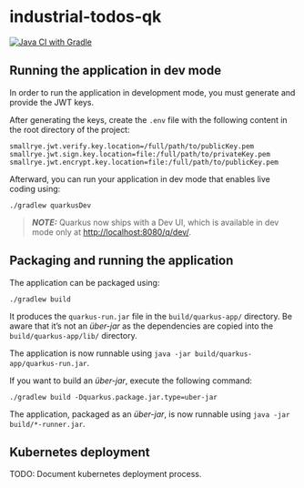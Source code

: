 # industrial-todos-qk
[![Java CI with Gradle](https://github.com/UARTman/industrial-todos-qk/actions/workflows/java-ci.yml/badge.svg?event=push)](https://github.com/UARTman/industrial-todos-qk/actions/workflows/java-ci.yml)

## Running the application in dev mode

In order to run the application in development mode, you must generate and provide the JWT keys.

After generating the keys, create the `.env` file with the following content in the root directory of the project:

```env
smallrye.jwt.verify.key.location=/full/path/to/publicKey.pem
smallrye.jwt.sign.key.location=file:/full/path/to/privateKey.pem
smallrye.jwt.encrypt.key.location=file:/full/path/to/publicKey.pem
```

Afterward, you can run your application in dev mode that enables live coding using:

```shell script
./gradlew quarkusDev
```

> **_NOTE:_**  Quarkus now ships with a Dev UI, which is available in dev mode only at <http://localhost:8080/q/dev/>.

## Packaging and running the application

The application can be packaged using:

```shell script
./gradlew build
```

It produces the `quarkus-run.jar` file in the `build/quarkus-app/` directory.
Be aware that it’s not an _über-jar_ as the dependencies are copied into the `build/quarkus-app/lib/` directory.

The application is now runnable using `java -jar build/quarkus-app/quarkus-run.jar`.

If you want to build an _über-jar_, execute the following command:

```shell script
./gradlew build -Dquarkus.package.jar.type=uber-jar
```

The application, packaged as an _über-jar_, is now runnable using `java -jar build/*-runner.jar`.

[//]: # ()
[//]: # (## Creating a native executable)

[//]: # ()
[//]: # (You can create a native executable using:)

[//]: # ()
[//]: # (```shell script)

[//]: # (./gradlew build -Dquarkus.native.enabled=true)

[//]: # (```)

[//]: # ()
[//]: # (Or, if you don't have GraalVM installed, you can run the native executable build in a container using:)

[//]: # ()
[//]: # (```shell script)

[//]: # (./gradlew build -Dquarkus.native.enabled=true -Dquarkus.native.container-build=true)

[//]: # (```)

[//]: # ()
[//]: # (You can then execute your native executable with: `./build/industrial-todos-qk-1.0-SNAPSHOT-runner`)

[//]: # ()
[//]: # (If you want to learn more about building native executables, please consult <https://quarkus.io/guides/gradle-tooling>.)

## Kubernetes deployment

TODO: Document kubernetes deployment process.
